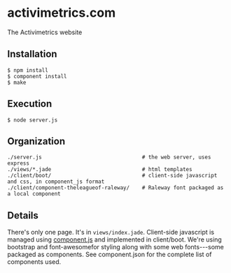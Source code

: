 # activimetrics.com

  The Activimetrics website

## Installation

    $ npm install
    $ component install
    $ make
    
## Execution

    $ node server.js
    
## Organization

    ./server.js                                # the web server, uses express
    ./views/*.jade                             # html templates
    ./client/boot/                             # client-side javascript and css, in component_js format
    ./client/component-theleagueof-raleway/    # Raleway font packaged as a local component
    
## Details

There's only one page.  It's in `views/index.jade`.  Client-side javascript is managed using 
[component.js](https://github.com/component/componentio) and implemented in client/boot. 
We're using bootstrap and font-awesomefor styling along with some web fonts---some packaged 
as components.  See component.json for the complete list of components used.
